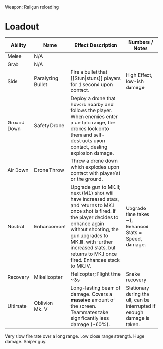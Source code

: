 Weapon: Railgun
reloading
# Loadout

| Ability     | Name              | Effect Description                                                                                                                                                                                                                                                                   | Numbers / Notes                                                          |
| ----------- | ----------------- | ------------------------------------------------------------------------------------------------------------------------------------------------------------------------------------------------------------------------------------------------------------------------------------ | ------------------------------------------------------------------------ |
| Melee       | N/A               |                                                                                                                                                                                                                                                                                      |                                                                          |
| Grab        | N/A               |                                                                                                                                                                                                                                                                                      |                                                                          |
| Side        | Paralyzing Bullet | Fire a bullet that [[Stun\|stuns]] players for 1 second upon contact.                                                                                                                                                                                                                | High Effect, low-ish damage                                              |
| Ground Down | Safety Drone      | Deploy a drone that hovers nearby and follows the player.  When enemies enter a certain range, the drones lock onto them and self-destructs upon contact, dealing explosion damage.                                                                                                  |                                                                          |
| Air Down    | Drone Throw       | Throw a drone down which explodes upon contact with player(s) or the ground.                                                                                                                                                                                                         |                                                                          |
| Neutral     | Enhancement       | Upgrade gun to MK.II; next (M1) shot will have increased stats, and returns to MK.I once shot is fired. If the player decides to enhance again without shooting, the gun upgrades to MK.III, with further increased stats, but returns to MK.I once fired.  Enhances stack to MK.IV. | Upgrade time takes ~1.<br>Enhanced Stats = Speed, damage.                |
| Recovery    | Mikelicopter      | Helicopter; Flight time ~3s                                                                                                                                                                                                                                                          | Snake recovery                                                           |
| Ultimate    | Oblivion<br>Mk. V | Long-lasting beam of damage.  Covers a **massive** amount of the screen.  Teammates take significantly less damage (~60%).                                                                                                                                                           | Stationary during the ult, can be interrupted if enough damage is taken. |


Very slow fire rate over a long range.
Low close range strength.
Huge damage.
Sniper guy.


